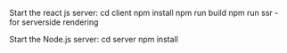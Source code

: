 Start the react js server:
cd client
npm install
npm run build 
npm run ssr - for serverside rendering

Start the Node.js server:
cd server
npm install
